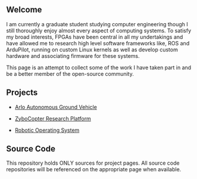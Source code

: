 ## Welcome

I am currently a graduate student studying computer engineering though I still thoroughly enjoy almost every aspect of computing systems. To satisfy my broad interests, FPGAs have been central in all my undertakings and have allowed me to research high level software frameworks like, ROS and ArduPilot, running on custom Linux kernels as well as develop custom hardware and associating firmware for these systems.

This page is an attempt to collect some of the work I have taken part in and be a
better member of the open-source community.


## Projects

- [Arlo Autonomous Ground Vehicle](https://tjlw.github.io/Projects/ArloAGV)

- [ZyboCopter Research Platform](https://tjlw.github.io/Projects/Multicopters/ZyboCopter)

- [Robotic Operating System](https://tjlw.github.io/Projects/ROS)



## Source Code
This repository holds ONLY sources for project pages. All source code repositories will be referenced on the appropriate page when available.



<!-- This is a comment -->
<!-- ################################################################ -->
<!-- Below is the commented original README.md upon creating the page -->

<!--

## Welcome to GitHub Pages

You can use the [editor on GitHub](https://github.com/TJLW/tjlw.github.io/edit/master/README.md) to maintain and preview the content for your website in Markdown files.

Whenever you commit to this repository, GitHub Pages will run [Jekyll](https://jekyllrb.com/) to rebuild the pages in your site, from the content in your Markdown files.

### Markdown

Markdown is a lightweight and easy-to-use syntax for styling your writing. It includes conventions for

```markdown
Syntax highlighted code block

# Header 1
## Header 2
### Header 3

- Bulleted
- List

1. Numbered
2. List

**Bold** and _Italic_ and `Code` text

[Link](url) and ![Image](src)
```

For more details see [GitHub Flavored Markdown](https://guides.github.com/features/mastering-markdown/).

### Jekyll Themes

Your Pages site will use the layout and styles from the Jekyll theme you have selected in your [repository settings](https://github.com/TJLW/tjlw.github.io/settings). The name of this theme is saved in the Jekyll `_config.yml` configuration file.

### Support or Contact

Having trouble with Pages? Check out our [documentation](https://help.github.com/categories/github-pages-basics/) or [contact support](https://github.com/contact) and we’ll help you sort it out.

-->
